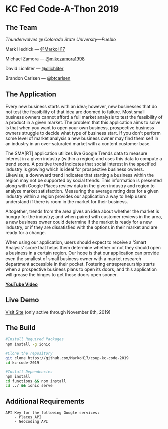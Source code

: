 # KC Fed Code-A-Thon 2019

## The Team

_Thunderwolves @ Colorado State University—Pueblo_

Mark Hedrick — [@MarkoH17](https://github.com/MarkoH17)

Michael Zamora — [@mikezamora1998](https://github.com/mikezamora1998)

David Lichliter — [@dlichliter](https://github.com/dlichliter)

Brandon Carlsen — [@btcarlsen](https://github.com/btcarlsen)

## The Application
Every new business starts with an idea; however, new businesses that do not test the feasibility of that idea are doomed to failure.
Most small business owners cannot afford a full market analysis to test the feasibility of a product in a given market.
The problem that this application aims to solve is that when you want to open your own business, prospective business owners struggle to 
decide what type of business start. If you don't perform some level of market analysis a new business owner may find them self in an industry
in an over-saturated market with a content customer base. 

The SMA[RT] application utilizes live Google Trends data to measure interest in a given industry (within a region) and uses this data to compute a trend score. A positive trend indicates that social interest in the specified industry is growing which is ideal for prospective business owners. Likewise, a downward trend indicates that starting a business within the region may not be supported by social trends. This information is presented along with Google Places review data in the given industry and region to analyze market satisfaction. Measuring the average rating data for a given industry within a region provides our application a way to help users understand if there is room in the market for their business. 

Altogether, trends from the area gives an idea about whether the market is hungry for the industry; and when paired with customer reviews in the area, a new business owner could determine if the market is ready for a new industry, or if they are dissatisfied with the options in their market and are ready for a change. 

When using our application, users should expect to receive a 'Smart Analysis' score that helps them determine whether or not they should open a business in a certain region. Our hope is that our application can provide even the smallest of small business owner with a market research department accessible in their pocket. Fostering 
entrepreneurship starts when a prospective business plans to open its doors, and this application will grease the hinges to get those doors open sooner.

[**YouTube Video**](https://youtu.be/muSU8MKRke0)
	

## Live Demo
[Visit Site](https://csup-kccode2019.firebaseapp.com/) (only active through November 8th, 2019)

## The Build

``` bash
#Install Required Packages
npm install -g ionic

#Clone the repository
git clone https://github.com/MarkoH17/csup-kc-code-2019
cd kc-code-2019

#Install Dependencies
npm install
cd functions && npm install
cd ../ && ionic serve
```

## Additional Requirements
    API Key for the following Google services:
        - Places API
        - Geocoding API
